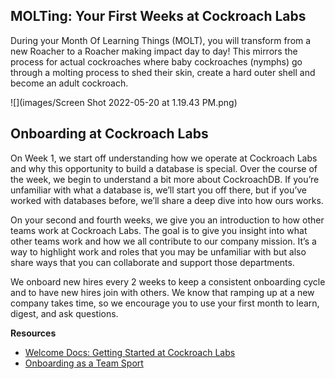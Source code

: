 ## MOLTing: Your First Weeks at Cockroach Labs

During your Month Of Learning Things (MOLT), you will transform from a new Roacher to a Roacher making impact day to day! This mirrors the process for actual cockroaches where baby cockroaches (nymphs) go through a molting process to shed their skin, create a hard outer shell and become an adult cockroach.

![](images/Screen Shot 2022-05-20 at 1.19.43 PM.png)

## Onboarding at Cockroach Labs

On Week 1, we start off understanding how we operate at Cockroach Labs and why this opportunity to build a database is special. Over the course of the week, we begin to understand a bit more about CockroachDB. If you’re unfamiliar with what a database is, we’ll start you off there, but if you’ve worked with databases before, we’ll share a deep dive into how ours works.

On your second and fourth weeks, we give you an introduction to how other teams work at Cockroach Labs. The goal is to give you insight into what other teams work and how we all contribute to our company mission. It’s a way to highlight work and roles that you may be unfamiliar with but also share ways that you can collaborate and support those departments.

We onboard new hires every 2 weeks to keep a consistent onboarding cycle and to have new hires join with others. We know that ramping up at a new company takes time, so we encourage you to use your first month to learn, digest, and ask questions.

**Resources**
- [Welcome Docs: Getting Started at Cockroach Labs](https://www.cockroachlabs.com/blog/onboarding-starter-projects/)
- [Onboarding as a Team Sport](https://www.cockroachlabs.com/blog/onboarding-as-a-team-sport/)
